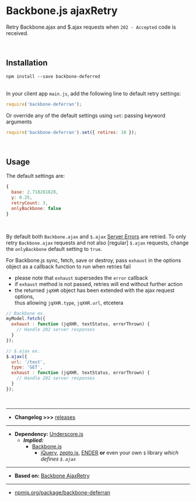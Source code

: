 # Backbone.js ajaxRetry

Retry Backbone.ajax and $.ajax requests when `202 - Accepted` code is received.

&nbsp;

## Installation

```
npm install --save backbone-deferred
```

&nbsp;<br>In your client app `main.js`, add the following line to default retry settings:

```javascript
require('backbone-deferran');
```

Or override any of the default settings using `set`: passing keyword arguments

```javascript
require('backbone-deferran').set({ retires: 10 });
```

&nbsp;

## Usage
The default settings are:

```javascript
{
  base: 2.718281828,
  y: 0.25,
  retryCount: 3,
  onlyBackbone: false
}
```

&nbsp;

By default both `Backbone.ajax` and `$.ajax` [Server Errors](http://en.wikipedia.org/wiki/List_of_HTTP_status_codes#5xx_Server_Error) are retried. To only retry `Backbone.ajax` requests and not also [regular] `$.ajax` requests, change the `onlyBackbone` default setting to `true`.

For Backbone.js sync, fetch, save or destroy, pass `exhaust` in the options object as a callback function to run when retries fail
  * please note that `exhaust` supersedes the `error` callback
  * if `exhaust` method is not passed, retries will end without further action
  * the returned `jqXHR` object has been extended with the ajax request options, <br>thus allowing `jqXHR.type`, `jqXHR.url`, etcetera

```javascript
// Backbone ex.
myModel.fetch({
  exhaust : function (jqXHR, textStatus, errorThrown) {
    // Handle 202 server responses
  }
});

// $.ajax ex.
$.ajax({
  url: '/test',
  type: 'GET',
  exhaust : function (jqXHR, textStatus, errorThrown) {
    // Handle 202 server responses
  }
});
```
&nbsp;

---

* **Changelog &gt;&gt;&gt;** [releases](https://github.com/andresbravog/backbone-deferran/releases)

---

* **Dependency:** [Underscore.js](http://underscorejs.org/)
  * ***Implied:***
    * [Backbone.js](http://backbonejs.org)
      * [jQuery](http://jquery.com), [zepto.js](http://zeptojs.com), [ENDER](http://ender.jit.su) **or** even your own `$` library *which defines `$.ajax`*

---

* **Based on:** [Backbone AjaxRetry](https://github.com/gdibble/backbone-ajaxretry)

---

* [npmjs.org/package/backbone-deferran](https://www.npmjs.org/package/backbone-deferran)
